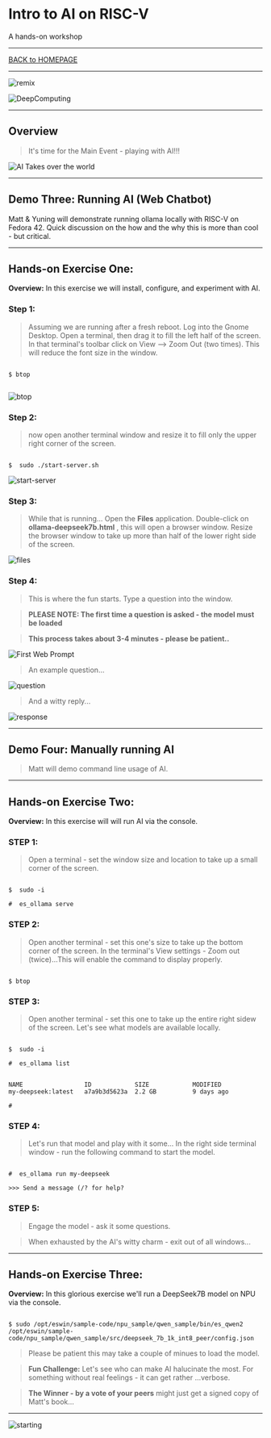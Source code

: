 ﻿# Intro to AI on RISC-V
A hands-on workshop

-----------------------------------------------------------------

[BACK to HOMEPAGE](https://github.com/mattstonge/riscv_summit_devdays_fedora_AI_workshop/blob/main/README.md)


-----------------------------------------------------------------
![remix](https://github.com/mattstonge/riscv_summit_devdays_fedora_AI_workshop/blob/main/images/fedora_remix_dark_blue_and_white.png) 

![DeepComputing](https://github.com/mattstonge/riscv_summit_devdays_fedora_AI_workshop/blob/main/images/DeepComputing-logo.gif)

----------------------------------------------------------------


## Overview
> It's time for the Main Event - playing with AI!!!

![AI Takes over the world](https://github.com/mattstonge/riscv_summit_devdays_fedora_AI_workshop/blob/main/images/AI-running01.gif)

> 

----------------------------------------------


## Demo Three:  Running AI (Web Chatbot)
Matt & Yuning will demonstrate running ollama locally with RISC-V on Fedora 42.
Quick discussion on the how and the why this is more than cool - but critical.



> 


----------------------------------------------
>

## Hands-on Exercise One:
**Overview:**  In this exercise we will install, configure, and experiment with AI. 


### Step 1:
> Assuming we are running after a fresh reboot.
> Log into the Gnome Desktop.
> Open a terminal, then drag it to fill the left half of the screen.
> In that terminal's toolbar click on View --> Zoom Out (two times). This will reduce the font size in the window.

```

$ btop


```

![btop](https://github.com/mattstonge/riscv_summit_devdays_fedora_AI_workshop/blob/main/images/lab3-btop.png)

### Step 2:
> now open another terminal window and resize it to fill only the upper right corner of the screen.

```

$  sudo ./start-server.sh

```

![start-server](https://github.com/mattstonge/riscv_summit_devdays_fedora_AI_workshop/blob/main/images/lab3-start-server.png)

>

### Step 3:
> While that is running...
> Open the **Files** application.
> Double-click on **ollama-deepseek7b.html** , this will open a browser window. Resize the browser window to take up more than half of the lower right side of the screen.

>

![files](https://github.com/mattstonge/riscv_summit_devdays_fedora_AI_workshop/blob/main/images/lab3-click-html-file.png)


### Step 4:
> This is where the fun starts.
> Type a question into the window.


>**PLEASE NOTE:  The first time a question is asked - the model must be loaded**


>**This process takes about 3-4 minutes - please be patient..**

![First Web Prompt](https://github.com/mattstonge/riscv_summit_devdays_fedora_AI_workshop/blob/main/images/lab3-AI-prompt1.png)

>An example question...

![question](https://github.com/mattstonge/riscv_summit_devdays_fedora_AI_workshop/blob/main/images/lab3-question.png)

>And a witty reply...

![response](https://github.com/mattstonge/riscv_summit_devdays_fedora_AI_workshop/blob/main/images/lab3-response.png)





----------------------------------------------




## Demo Four: Manually running AI
> Matt will demo command line usage of AI.


----------------------------------------------

## Hands-on Exercise Two:
**Overview:** In this exercise will will run AI via the console.


### STEP 1: 
> Open a terminal - set the window size and location to take up a small corner of the screen.

```

$  sudo -i 

#  es_ollama serve

```

### STEP 2: 
> Open another terminal - set this one's size to take up the bottom corner of the screen.
> In the terminal's View settings - Zoom out (twice)...This will enable the command to display properly.

```

$ btop

```

### STEP 3: 
> Open another terminal - set this one to take up the entire right sidew of the screen.
> Let's see what models are available locally.

```

$  sudo -i

#  es_ollama list


NAME                 ID            SIZE            MODIFIED
my-deepseek:latest   a7a9b3d5623a  2.2 GB          9 days ago

# 

```

### STEP 4:
> Let's run that model and play with it some...
> In the right side terminal window - run the following command to start the model.

```

#  es_ollama run my-deepseek

>>> Send a message (/? for help?

```

### STEP 5:
> Engage the model - ask it some questions.

> When exhausted by the AI's witty charm - exit out of all windows...


----------------------------------------------

## Hands-on Exercise Three:
**Overview:**  In this glorious exercise we'll run a DeepSeek7B model on NPU via the console.


```

$ sudo /opt/eswin/sample-code/npu_sample/qwen_sample/bin/es_qwen2 /opt/eswin/sample-code/npu_sample/qwen_sample/src/deepseek_7b_1k_int8_peer/config.json

```

> Please be patient this may take a couple of minues to load the model.

> **Fun Challenge:** Let's see who can make AI halucinate the most. For something without real feelings - it can get rather ...verbose.

> **The Winner - by a vote of your peers** might just get a signed copy of Matt's book...


-------------------------------------------------

![starting]()



